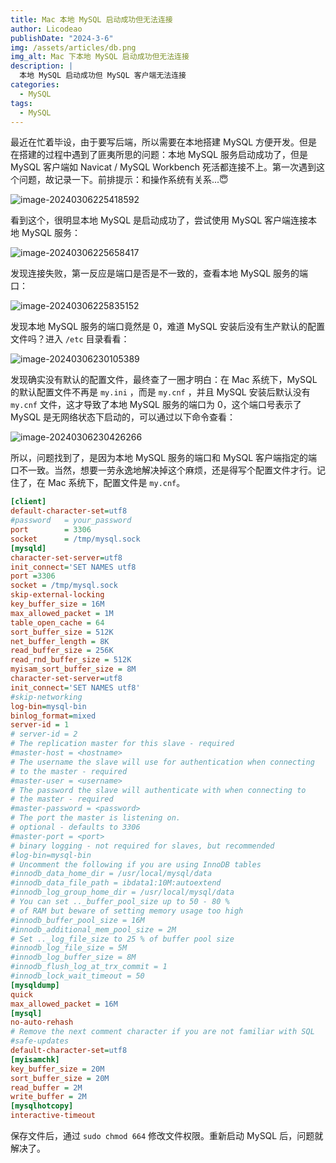 ```yaml
---
title: Mac 本地 MySQL 启动成功但无法连接
author: Licodeao
publishDate: "2024-3-6"
img: /assets/articles/db.png
img_alt: Mac 下本地 MySQL 启动成功但无法连接
description: |
  本地 MySQL 启动成功但 MySQL 客户端无法连接
categories:
  - MySQL
tags:
  - MySQL
---
```


最近在忙着毕设，由于要写后端，所以需要在本地搭建 MySQL 方便开发。但是在搭建的过程中遇到了匪夷所思的问题：本地 MySQL 服务启动成功了，但是 MySQL 客户端如 Navicat / MySQL Workbench 死活都连接不上。第一次遇到这个问题，故记录一下。前排提示：和操作系统有关系...😇

![image-20240306225418592](https://typora-licodeao.oss-cn-guangzhou.aliyuncs.com/typoraImg/image-20240306225418592.png)

看到这个，很明显本地 MySQL 是启动成功了，尝试使用 MySQL 客户端连接本地 MySQL 服务：

![image-20240306225658417](https://typora-licodeao.oss-cn-guangzhou.aliyuncs.com/typoraImg/image-20240306225658417.png)

发现连接失败，第一反应是端口是否是不一致的，查看本地 MySQL 服务的端口：

![image-20240306225835152](https://typora-licodeao.oss-cn-guangzhou.aliyuncs.com/typoraImg/image-20240306225835152.png)

发现本地 MySQL 服务的端口竟然是 0，难道 MySQL 安装后没有生产默认的配置文件吗？进入 `/etc` 目录看看：

![image-20240306230105389](https://typora-licodeao.oss-cn-guangzhou.aliyuncs.com/typoraImg/image-20240306230105389.png)

发现确实没有默认的配置文件，最终查了一圈才明白：在 Mac 系统下，MySQL 的默认配置文件不再是 `my.ini` ，而是 `my.cnf` ，并且 MySQL 安装后默认没有 `my.cnf` 文件，这才导致了本地 MySQL 服务的端口为 0，这个端口号表示了 MySQL 是无网络状态下启动的，可以通过以下命令查看：

![image-20240306230426266](https://typora-licodeao.oss-cn-guangzhou.aliyuncs.com/typoraImg/image-20240306230426266.png)

所以，问题找到了，是因为本地 MySQL 服务的端口和 MySQL 客户端指定的端口不一致。当然，想要一劳永逸地解决掉这个麻烦，还是得写个配置文件才行。记住了，在 Mac 系统下，配置文件是 `my.cnf`。

```ini title="my.cnf"
[client]
default-character-set=utf8
#password   = your_password
port        = 3306
socket      = /tmp/mysql.sock
[mysqld]
character-set-server=utf8
init_connect='SET NAMES utf8
port =3306
socket = /tmp/mysql.sock
skip-external-locking
key_buffer_size = 16M
max_allowed_packet = 1M
table_open_cache = 64
sort_buffer_size = 512K
net_buffer_length = 8K
read_buffer_size = 256K
read_rnd_buffer_size = 512K
myisam_sort_buffer_size = 8M
character-set-server=utf8
init_connect='SET NAMES utf8'
#skip-networking
log-bin=mysql-bin
binlog_format=mixed
server-id = 1
# server-id = 2
# The replication master for this slave - required
#master-host = <hostname>
# The username the slave will use for authentication when connecting
# to the master - required
#master-user = <username>
# The password the slave will authenticate with when connecting to
# the master - required
#master-password = <password>
# The port the master is listening on.
# optional - defaults to 3306
#master-port = <port>
# binary logging - not required for slaves, but recommended
#log-bin=mysql-bin
# Uncomment the following if you are using InnoDB tables
#innodb_data_home_dir = /usr/local/mysql/data
#innodb_data_file_path = ibdata1:10M:autoextend
#innodb_log_group_home_dir = /usr/local/mysql/data
# You can set .._buffer_pool_size up to 50 - 80 %
# of RAM but beware of setting memory usage too high
#innodb_buffer_pool_size = 16M
#innodb_additional_mem_pool_size = 2M
# Set .._log_file_size to 25 % of buffer pool size
#innodb_log_file_size = 5M
#innodb_log_buffer_size = 8M
#innodb_flush_log_at_trx_commit = 1
#innodb_lock_wait_timeout = 50
[mysqldump]
quick
max_allowed_packet = 16M
[mysql]
no-auto-rehash
# Remove the next comment character if you are not familiar with SQL
#safe-updates
default-character-set=utf8
[myisamchk]
key_buffer_size = 20M
sort_buffer_size = 20M
read_buffer = 2M
write_buffer = 2M
[mysqlhotcopy]
interactive-timeout
```

保存文件后，通过 `sudo chmod 664` 修改文件权限。重新启动 MySQL 后，问题就解决了。
